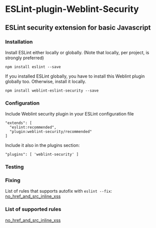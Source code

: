 # ESLint-plugin-Weblint-Security
## ESLint security extension for basic Javascript

### Installation
Install ESLint either locally or globally. (Note that locally, per project, is strongly preferred)

```
npm install eslint --save
```

If you installed ESLint globally, you have to install this Weblint plugin globally too. Otherwise, install it locally.

```
npm install weblint-eslint-security --save
```

### Configuration
Include Weblint security plugin in your ESLint configuration file

```
"extends": [
  "eslint:recommended",
  "plugin:weblint-security/recommended"
]
```

Include it also in the plugins section:
```
"plugins": [ 'weblint-security' ]
```

### Testing

### Fixing
List of rules that supports autofix with `eslint --fix`:
[no_href_and_src_inline_xss](https://github.com/MarkKragerup/weblint-eslint-security/blob/master/docs/rules/no_href_and_src_inline_xss.md)

### List of supported rules
[no_href_and_src_inline_xss](https://github.com/MarkKragerup/weblint-eslint-security/blob/master/docs/rules/no_href_and_src_inline_xss.md)

